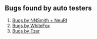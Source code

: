 ## Bugs found by auto testers

1. [Bugs by NNSmith + NeuRI](https://github.com/ise-uiuc/nnsmith/blob/main/doc/bugs.md)
2. [Bugs by WhiteFox](https://github.com/ise-uiuc/WhiteFox/blob/main/bugs.csv)
3. [Bugs by Tzer](https://tzer.readthedocs.io/en/latest/markdown/artifact.html#evidence-1-bug-finding-15-minutes)
